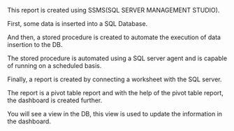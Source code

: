 This report is created using SSMS(SQL SERVER MANAGEMENT STUDIO). 

First, some data is inserted into a SQL Database. 

And then, a stored procedure is created to automate the execution of data insertion to the DB.

The stored procedure is automated using a SQL server agent and is capable of running on a scheduled basis.

Finally, a report is created by connecting a worksheet with the SQL server.

The report is a pivot table report and with the help of the pivot table report, the dashboard is created further. 

You will see a view in the DB, this view is used to update the information in the dashboard. 


